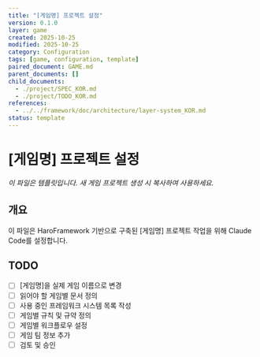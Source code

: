 ```yaml
---
title: "[게임명] 프로젝트 설정"
version: 0.1.0
layer: game
created: 2025-10-25
modified: 2025-10-25
category: Configuration
tags: [game, configuration, template]
paired_document: GAME.md
parent_documents: []
child_documents:
  - ./project/SPEC_KOR.md
  - ./project/TODO_KOR.md
references:
  - ../../framework/doc/architecture/layer-system_KOR.md
status: template
---
```


# [게임명] 프로젝트 설정

_이 파일은 템플릿입니다. 새 게임 프로젝트 생성 시 복사하여 사용하세요._

## 개요

이 파일은 HaroFramework 기반으로 구축된 [게임명] 프로젝트 작업을 위해 Claude Code를 설정합니다.

## TODO
- [ ] [게임명]을 실제 게임 이름으로 변경
- [ ] 읽어야 할 게임별 문서 정의
- [ ] 사용 중인 프레임워크 시스템 목록 작성
- [ ] 게임별 규칙 및 규약 정의
- [ ] 게임별 워크플로우 설정
- [ ] 게임 팀 정보 추가
- [ ] 검토 및 승인
